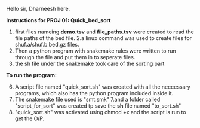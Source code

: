 Hello sir, Dharneesh here.

**Instructions for PROJ 01: Quick_bed_sort**

1. first files nameing **demo.tsv** and **file_paths.tsv** were created to read the file paths of the bed file.
2.a linux command was used to create files for shuf.a/shuf.b.bed.gz files.
3. Then a python program with snakemake rules were written to run through the file and put them in to seperate files.
4. the sh file under the snakemake took care of the sorting part

**To run the program:**
   
6. A script file named "quick_sort.sh" was created with all the neccessary programs, which also has the python program included inside it.
7. The snakemake file  used is "smt.smk"
7.and a folder called "script_for_sort" was created tp save the **sh** file named "to_sort.sh"
8. "quick_sort.sh" was activated using chmod +x and the script is run to get the O/P.
